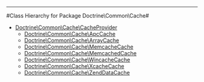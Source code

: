 - - -

#Class Hierarchy for Package Doctrine\Common\Cache#<ul>
<li><a href="https://github.com/JeyDotC/Hirudo-docs/blob/master/doctrine/common/cache/cacheprovider.html">Doctrine\Common\Cache\CacheProvider</a><ul>
<li><a href="https://github.com/JeyDotC/Hirudo-docs/blob/master/doctrine/common/cache/apccache.html">Doctrine\Common\Cache\ApcCache</a></li>
<li><a href="https://github.com/JeyDotC/Hirudo-docs/blob/master/doctrine/common/cache/arraycache.html">Doctrine\Common\Cache\ArrayCache</a></li>
<li><a href="https://github.com/JeyDotC/Hirudo-docs/blob/master/doctrine/common/cache/memcachecache.html">Doctrine\Common\Cache\MemcacheCache</a></li>
<li><a href="https://github.com/JeyDotC/Hirudo-docs/blob/master/doctrine/common/cache/memcachedcache.html">Doctrine\Common\Cache\MemcachedCache</a></li>
<li><a href="https://github.com/JeyDotC/Hirudo-docs/blob/master/doctrine/common/cache/wincachecache.html">Doctrine\Common\Cache\WincacheCache</a></li>
<li><a href="https://github.com/JeyDotC/Hirudo-docs/blob/master/doctrine/common/cache/xcachecache.html">Doctrine\Common\Cache\XcacheCache</a></li>
<li><a href="https://github.com/JeyDotC/Hirudo-docs/blob/master/doctrine/common/cache/zenddatacache.html">Doctrine\Common\Cache\ZendDataCache</a></li>
</ul>
</li>
</ul>
